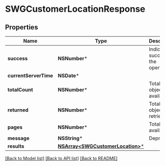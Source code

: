 # SWGCustomerLocationResponse

## Properties
Name | Type | Description | Notes
------------ | ------------- | ------------- | -------------
**success** | **NSNumber*** | Indicates success of the operation | [optional] 
**currentServerTime** | **NSDate*** |  | [optional] 
**totalCount** | **NSNumber*** | Total objects available | [optional] 
**returned** | **NSNumber*** | Total objects retrieved | [optional] 
**pages** | **NSNumber*** | Total pages available | [optional] 
**message** | **NSString*** | Deprecated | [optional] 
**results** | [**NSArray&lt;SWGCustomerLocation&gt;***](SWGCustomerLocation.md) |  | [optional] 

[[Back to Model list]](../README.md#documentation-for-models) [[Back to API list]](../README.md#documentation-for-api-endpoints) [[Back to README]](../README.md)


